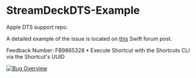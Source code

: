 # StreamDeckDTS-Example
Apple DTS support repo.

A detailed example of the issue is located on [this](https://forums.swift.org/t/process-run-fails-to-actually-execute-until-parent-process-terminates/54627) Swift forum post.

Feedback Number: FB9865328 • Execute Shortcut with the Shortcuts CLI via the Shortcut's UUID

[![Bug Overview]({https://share.cleanshot.com/SAee3M})]({https://share.cleanshot.com/R9TLzE} "Bug Overview")